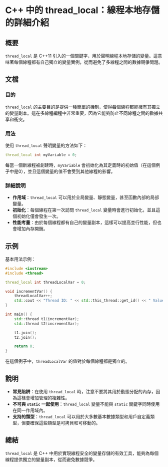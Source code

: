 <!--
Meta Description: # C++ 中的 thread_local：線程本地存儲的詳細介紹 ## 概要 `thread_local` 是 C++11 引入的一個關鍵字，用於聲明線程本地存儲的變量。這意味著每個線程都有自己獨立的變量實例，從而避免了多線程之間的數據競爭問題。 ## 文檔 ### 目的 `thread_loca...
Meta Keywords: thread_local, std, thread, threadlocalvar, int
-->

# C++ 中的 thread_local：線程本地存儲的詳細介紹

## 概要
`thread_local` 是 C++11 引入的一個關鍵字，用於聲明線程本地存儲的變量。這意味著每個線程都有自己獨立的變量實例，從而避免了多線程之間的數據競爭問題。

## 文檔
### 目的
`thread_local` 的主要目的是提供一種簡單的機制，使得每個線程都能擁有其獨立的變量副本。這在多線程編程中非常重要，因為它能夠防止不同線程之間的數據共享和衝突。

### 用法
使用 `thread_local` 聲明變量的方法如下：
```cpp
thread_local int myVariable = 0;
```
每當一個新線程被創建時，`myVariable` 會初始化為其定義時的初始值（在這個例子中是0），並且這個變量的值不會受到其他線程的影響。

### 詳細說明
- **作用域**：`thread_local` 可以用於全局變量、靜態變量，甚至函數內部的局部變量。
- **初始化**：每個線程在第一次訪問 `thread_local` 變量時會進行初始化，並且這個初始化僅會發生一次。
- **性能考量**：由於每個線程都有自己的變量副本，這樣可以提高並行性能，但也會增加內存開銷。

## 示例
基本用法示例：
```cpp
#include <iostream>
#include <thread>

thread_local int threadLocalVar = 0;

void incrementVar() {
    threadLocalVar++;
    std::cout << "Thread ID: " << std::this_thread::get_id() << " Value: " << threadLocalVar << std::endl;
}

int main() {
    std::thread t1(incrementVar);
    std::thread t2(incrementVar);

    t1.join();
    t2.join();

    return 0;
}
```
在這個例子中，`threadLocalVar` 的值對於每個線程都是獨立的。

## 說明
- **常見陷阱**：在使用 `thread_local` 時，注意不要將其用於動態分配的內存，因為這樣會增加管理的複雜性。
- **不可與 `static` 一起使用**：`thread_local` 變量不能與 `static` 關鍵字同時使用在同一作用域內。
- **支持的類型**：`thread_local` 可以用於大多數基本數據類型和用戶自定義類型，但要確保這些類型是可拷貝和可移動的。

## 總結
`thread_local` 是 C++ 中用於實現線程安全的變量存儲的有效工具，能夠為每個線程提供獨立的變量副本，從而避免數據競爭。